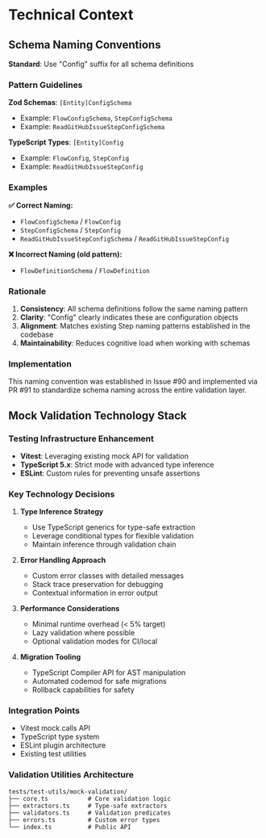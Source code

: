 # Technical Context

## Schema Naming Conventions

**Standard**: Use "Config" suffix for all schema definitions

### Pattern Guidelines

**Zod Schemas**: `[Entity]ConfigSchema`

- Example: `FlowConfigSchema`, `StepConfigSchema`
- Example: `ReadGitHubIssueStepConfigSchema`

**TypeScript Types**: `[Entity]Config`

- Example: `FlowConfig`, `StepConfig`
- Example: `ReadGitHubIssueStepConfig`

### Examples

**✅ Correct Naming:**

- `FlowConfigSchema` / `FlowConfig`
- `StepConfigSchema` / `StepConfig`
- `ReadGitHubIssueStepConfigSchema` / `ReadGitHubIssueStepConfig`

**❌ Incorrect Naming (old pattern):**

- `FlowDefinitionSchema` / `FlowDefinition`

### Rationale

1. **Consistency**: All schema definitions follow the same naming pattern
2. **Clarity**: "Config" clearly indicates these are configuration objects
3. **Alignment**: Matches existing Step naming patterns established in the codebase
4. **Maintainability**: Reduces cognitive load when working with schemas

### Implementation

This naming convention was established in Issue #90 and implemented via PR #91 to standardize schema naming across the entire validation layer.

## Mock Validation Technology Stack

### Testing Infrastructure Enhancement

- **Vitest**: Leveraging existing mock API for validation
- **TypeScript 5.x**: Strict mode with advanced type inference
- **ESLint**: Custom rules for preventing unsafe assertions

### Key Technology Decisions

1. **Type Inference Strategy**
   - Use TypeScript generics for type-safe extraction
   - Leverage conditional types for flexible validation
   - Maintain inference through validation chain

2. **Error Handling Approach**
   - Custom error classes with detailed messages
   - Stack trace preservation for debugging
   - Contextual information in error output

3. **Performance Considerations**
   - Minimal runtime overhead (< 5% target)
   - Lazy validation where possible
   - Optional validation modes for CI/local

4. **Migration Tooling**
   - TypeScript Compiler API for AST manipulation
   - Automated codemod for safe migrations
   - Rollback capabilities for safety

### Integration Points

- Vitest mock.calls API
- TypeScript type system
- ESLint plugin architecture
- Existing test utilities

### Validation Utilities Architecture

```
tests/test-utils/mock-validation/
├── core.ts           # Core validation logic
├── extractors.ts     # Type-safe extractors
├── validators.ts     # Validation predicates
├── errors.ts         # Custom error types
└── index.ts          # Public API
```
